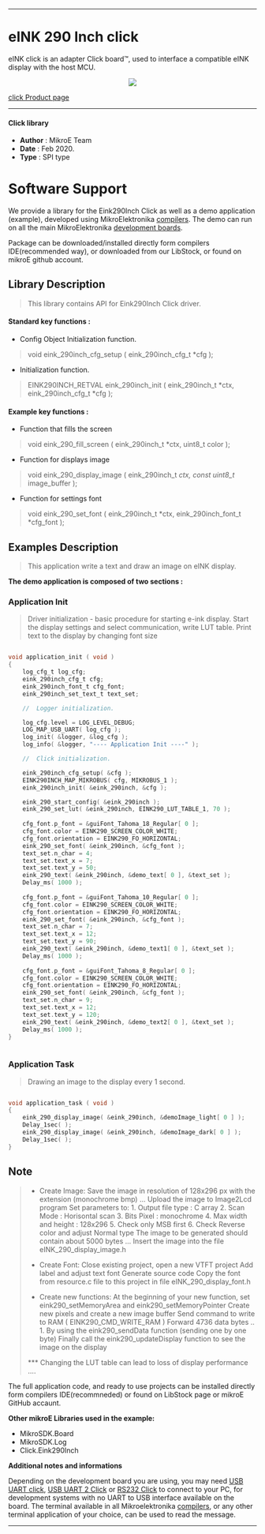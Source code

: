 
---
# eINK 290 Inch click

eINK click is an adapter Click board™, used to interface a compatible eINK display with the host MCU. 

<p align="center">
  <img src="@{CLICK_IMAGE_LINK}">
</p>

[click Product page](<https://www.mikroe.com/eink-click>)

---


#### Click library 

- **Author**        : MikroE Team
- **Date**          : Feb 2020.
- **Type**          : SPI type


# Software Support

We provide a library for the Eink290Inch Click 
as well as a demo application (example), developed using MikroElektronika 
[compilers](https://shop.mikroe.com/compilers). 
The demo can run on all the main MikroElektronika [development boards](https://shop.mikroe.com/development-boards).

Package can be downloaded/installed directly form compilers IDE(recommended way), or downloaded from our LibStock, or found on mikroE github account. 

## Library Description

> This library contains API for Eink290Inch Click driver.

#### Standard key functions :

- Config Object Initialization function.
> void eink_290inch_cfg_setup ( eink_290inch_cfg_t *cfg ); 
 
- Initialization function.
> EINK290INCH_RETVAL eink_290inch_init ( eink_290inch_t *ctx, eink_290inch_cfg_t *cfg );

#### Example key functions :

- Function that fills the screen
> void eink_290_fill_screen ( eink_290inch_t *ctx, uint8_t color );
 
- Function for displays image
> void eink_290_display_image ( eink_290inch_t *ctx, const uint8_t* image_buffer );

- Function for settings font
> void eink_290_set_font ( eink_290inch_t *ctx, eink_290inch_font_t *cfg_font );

## Examples Description

> This application write a text and draw an image on eINK display.

**The demo application is composed of two sections :**

### Application Init 

> Driver initialization - basic procedure for starting e-ink display.
> Start the display settings and select communication, write LUT table.
> Print text to the display by changing font size

```c

void application_init ( void )
{
    log_cfg_t log_cfg;
    eink_290inch_cfg_t cfg;
    eink_290inch_font_t cfg_font;
    eink_290inch_set_text_t text_set;

    //  Logger initialization.

    log_cfg.level = LOG_LEVEL_DEBUG;
    LOG_MAP_USB_UART( log_cfg );
    log_init( &logger, &log_cfg );
    log_info( &logger, "---- Application Init ----" );

    //  Click initialization.

    eink_290inch_cfg_setup( &cfg );
    EINK290INCH_MAP_MIKROBUS( cfg, MIKROBUS_1 );
    eink_290inch_init( &eink_290inch, &cfg );

    eink_290_start_config( &eink_290inch );
    eink_290_set_lut( &eink_290inch, EINK290_LUT_TABLE_1, 70 );
    
    cfg_font.p_font = &guiFont_Tahoma_18_Regular[ 0 ];
    cfg_font.color = EINK290_SCREEN_COLOR_WHITE;
    cfg_font.orientation = EINK290_FO_HORIZONTAL;  
    eink_290_set_font( &eink_290inch, &cfg_font );
    text_set.n_char = 4;
    text_set.text_x = 7;
    text_set.text_y = 50;
    eink_290_text( &eink_290inch, &demo_text[ 0 ], &text_set );
    Delay_ms( 1000 );
    
    cfg_font.p_font = &guiFont_Tahoma_10_Regular[ 0 ];
    cfg_font.color = EINK290_SCREEN_COLOR_WHITE;
    cfg_font.orientation = EINK290_FO_HORIZONTAL; 
    eink_290_set_font( &eink_290inch, &cfg_font );
    text_set.n_char = 7;
    text_set.text_x = 12;
    text_set.text_y = 90;
    eink_290_text( &eink_290inch, &demo_text1[ 0 ], &text_set );
    Delay_ms( 1000 );
    
    cfg_font.p_font = &guiFont_Tahoma_8_Regular[ 0 ];
    cfg_font.color = EINK290_SCREEN_COLOR_WHITE;
    cfg_font.orientation = EINK290_FO_HORIZONTAL; 
    eink_290_set_font( &eink_290inch, &cfg_font );
    text_set.n_char = 9;
    text_set.text_x = 12;
    text_set.text_y = 120;
    eink_290_text( &eink_290inch, &demo_text2[ 0 ], &text_set ); 
    Delay_ms( 1000 );
}
  
```

### Application Task

> Drawing an image to the display every 1 second.

```c

void application_task ( void )
{
    eink_290_display_image( &eink_290inch, &demoImage_light[ 0 ] );
    Delay_1sec( );
    eink_290_display_image( &eink_290inch, &demoImage_dark[ 0 ] );
    Delay_1sec( );
}

```

## Note

> - Create Image:
>    Save the image in resolution of 128x296 px with the extension (monochrome bmp) ...
>    Upload the image to Image2Lcd program
>    Set parameters to:
>           1. Output file type : C array
>           2. Scan Mode : Horisontal scan
>           3. Bits Pixel : monochrome
>           4. Max width and height : 128x296
>           5. Check only MSB first
>           6. Check Reverse color and adjust Normal type
>    The image to be generated should contain about 5000 bytes ...
>    Insert the image into the file eINK_290_display_image.h
> 
> - Create Font:
>    Close existing project, open a new VTFT project
>    Add label and adjust text font
>    Generate source code
>    Copy the font from resource.c file to this project in file eINK_290_display_font.h
> 
> - Create new functions:
>    At the beginning of your new function, set eink290_setMemoryArea and eink290_setMemoryPointer
>    Create new pixels and create a new image buffer
>    Send command to write to RAM ( EINK290_CMD_WRITE_RAM )
>    Forward 4736 data bytes ..
>        1. By using the eink290_sendData function (sending one by one byte)
>    Finally call the eink290_updateDisplay function to see the image on the display
> 
> *** Changing the LUT table can lead to loss of display performance ....

The full application code, and ready to use projects can be  installed directly form compilers IDE(recommneded) or found on LibStock page or mikroE GitHub accaunt.

**Other mikroE Libraries used in the example:** 

- MikroSDK.Board
- MikroSDK.Log
- Click.Eink290Inch

**Additional notes and informations**

Depending on the development board you are using, you may need 
[USB UART click](https://shop.mikroe.com/usb-uart-click), 
[USB UART 2 Click](https://shop.mikroe.com/usb-uart-2-click) or 
[RS232 Click](https://shop.mikroe.com/rs232-click) to connect to your PC, for 
development systems with no UART to USB interface available on the board. The 
terminal available in all Mikroelektronika 
[compilers](https://shop.mikroe.com/compilers), or any other terminal application 
of your choice, can be used to read the message.



---
